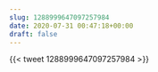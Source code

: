```yaml
---
slug: 1288999647097257984
date: 2020-07-31 00:47:18+00:00
draft: false
---
```


{{< tweet 1288999647097257984 >}}
